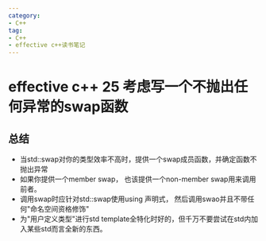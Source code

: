 ```yaml
---
category: 
- C++
tag:
- C++
- effective c++读书笔记
---
```


# effective c++ 25 考虑写一个不抛出任何异常的swap函数


## 总结
- 当std::swap对你的类型效率不高时，提供一个swap成员函数，并确定函数不抛出异常
- 如果你提供一个member swap， 也该提供一个non-member swap用来调用前者。
- 调用swap时应针对std::swap使用using 声明式， 然后调用swao并且不带任何"命名空间资格修饰"
- 为"用户定义类型"进行std template全特化时好的，但千万不要尝试在std内加入某些std而言全新的东西。

